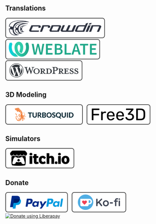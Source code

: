 ## Translations
[![Crowdin](./icons/crowdin.svg)](https://crowdin.com/profile/manerakai/)&nbsp;&nbsp;
[![Weblate](./icons/weblate.svg)](https://hosted.weblate.org/user/ManeraKai/)&nbsp;&nbsp;
[![Wordpress](./icons/wordpress.svg)](https://profiles.wordpress.org/manerakai/)&nbsp;&nbsp;


## 3D Modeling
[![TurboSquid](./icons/turbosquid.svg)](https://www.turbosquid.com/Search/Artists/ManeraKai)&nbsp;&nbsp;
[![Free3d](./icons/free3d.svg)](https://free3d.com/user/ajaebalbarmaja)

## Simulators
[![ItchIo](./icons/itchio.svg)](https://manerakai.itch.io/)&nbsp;&nbsp;

<!-- ## Repos
[![GitHub](./icons/github.svg)](https://github.com/ManeraKai)&nbsp;&nbsp;
[![GitLab](./icons/gitlab.svg)](https://gitlab.com/ManeraKai) -->
<!-- 
## Hire
[![Freelancer](./icons/freelancer.svg)](https://www.freelancer.com/u/ManeraKai) -->

## Donate

[![Paypal](./icons/paypal.svg)](https://www.paypal.com/paypalme/esmailalmaleeh)&nbsp;&nbsp;
[![Paypal](./icons/ko-fi.svg)](https://ko-fi.com/manerakai)&nbsp;&nbsp;
<noscript><a href="https://liberapay.com/ManeraKai/donate"><img height=32 alt="Donate using Liberapay" src="https://liberapay.com/assets/widgets/donate.svg"></a></noscript>
